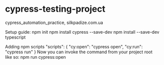 # cypress-testing-project
cypress_automation_practice, silkpadize.com.ua


Setup guide:
npm init 
npm install cypress --save-dev
npm install --save-dev typescript


Adding npm scripts
 "scripts": {
    "cy:open": "cypress open",
    "cy:run": "cypress run"
  }
Now you can invoke the command from your project root like so:
npm run cypress:open
